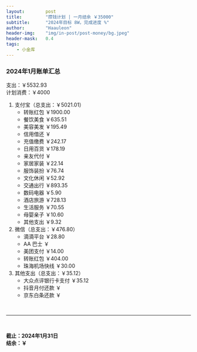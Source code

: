 ```yaml
---
layout:        post
title:         "攒钱计划 | 一月结余 ￥35000"
subtitle:      "2024年目标 8W，完成进度 %"
author:        "Haauleon"
header-img:    "img/in-post/post-money/bg.jpeg"
header-mask:   0.4
tags:
    - 小金库
---
```


### 2024年1月账单汇总             
支出：￥5532.93         
计划消费：￥4000        

1. 支付宝（总支出：￥5021.01）   
    - 转账红包 ￥1900.00   
    - 餐饮美食 ￥635.51    
    - 美容美发 ￥195.49     
    - 信用借还 ￥    
    - 充值缴费 ￥242.17     
    - 日用百货 ￥178.19           
    - 亲友代付 ￥     
    - 家居家装 ￥22.14    
    - 服饰装扮 ￥76.74    
    - 文化休闲 ￥52.92    
    - 交通出行 ￥893.35   
    - 数码电器 ￥5.90     
    - 酒店旅游 ￥728.13    
    - 生活服务 ￥70.55              
    - 母婴亲子 ￥10.60    
    - 其他支出 ￥9.32     
2. 微信（总支出：￥476.80）      
    - 滴滴平台 ￥28.80      
    - AA 巴士 ￥    
    - 美团支付 ￥14.00
    - 转账红包 ￥404.00        
    - 珠海机场快线 ￥30.00      
3. 其他支出（总支出：￥35.12）     
    - 大众点评银行卡支付 ￥35.12    
    - 抖音月付还款 ￥    
    - 京东白条还款 ￥   

<br>

---

<br>

**截止：2024年1月31日**      
**结余：￥**        